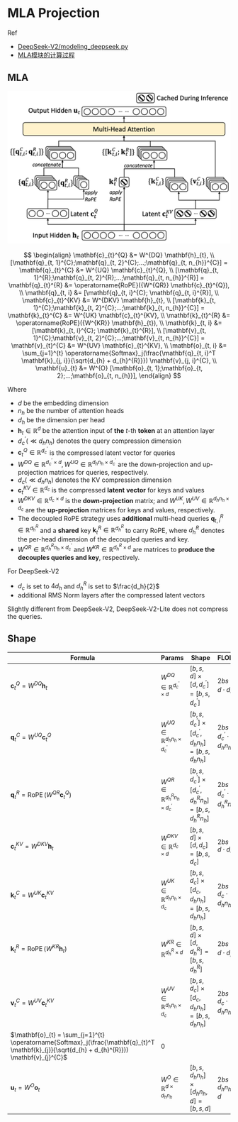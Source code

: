 # MLA Projection



Ref

- [DeepSeek-V2/modeling_deepseek.py](https://huggingface.co/deepseek-ai/DeepSeek-V2/blob/main/modeling_deepseek.py)
- [MLA模块的计算过程](https://github.com/madsys-dev/deepseekv2-profile/blob/main/workspace/blog/optimizing-mla.md#mla模块的计算过程)



## MLA

<img src="img/mla.png" width="600">

$$
\begin{align}
\mathbf{c}_{t}^{Q} &= W^{DQ} \mathbf{h}_{t}, \\    
[\mathbf{q}_{t, 1}^{C};\mathbf{q}_{t, 2}^{C};...;\mathbf{q}_{t, n_{h}}^{C}] = \mathbf{q}_{t}^{C} &= W^{UQ} \mathbf{c}_{t}^{Q}, \\ [\mathbf{q}_{t, 1}^{R};\mathbf{q}_{t, 2}^{R};...;\mathbf{q}_{t, n_{h}}^{R}] = \mathbf{q}_{t}^{R} &= \operatorname{RoPE}({W^{QR}} \mathbf{c}_{t}^{Q}), \\    
\mathbf{q}_{t, i} &= [\mathbf{q}_{t, i}^{C}; \mathbf{q}_{t, i}^{R}], \\ 
\mathbf{c}_{t}^{KV} &= W^{DKV} \mathbf{h}_{t}, \\    
[\mathbf{k}_{t, 1}^{C};\mathbf{k}_{t, 2}^{C};...;\mathbf{k}_{t, n_{h}}^{C}] = \mathbf{k}_{t}^{C} &= W^{UK} \mathbf{c}_{t}^{KV}, \\ 
\mathbf{k}_{t}^{R} &= \operatorname{RoPE}({W^{KR}} \mathbf{h}_{t}), \\    
\mathbf{k}_{t, i} &= [\mathbf{k}_{t, i}^{C}; \mathbf{k}_{t}^{R}], \\    
[\mathbf{v}_{t, 1}^{C};\mathbf{v}_{t, 2}^{C};...;\mathbf{v}_{t, n_{h}}^{C}] = \mathbf{v}_{t}^{C} &= W^{UV} \mathbf{c}_{t}^{KV}, \\ 
\mathbf{o}_{t, i} &= \sum_{j=1}^{t} \operatorname{Softmax}_j(\frac{\mathbf{q}_{t, i}^T \mathbf{k}_{j, i}}{\sqrt{d_{h} + d_{h}^{R}}}) \mathbf{v}_{j, i}^{C}, \\    
\mathbf{u}_{t} &= W^{O} [\mathbf{o}_{t, 1};\mathbf{o}_{t, 2};...;\mathbf{o}_{t, n_{h}}],
\end{align}
$$


Where

- $d$ be the embedding dimension
- $n_h$ be the number of attention heads
- $d_h$ be the dimension per head
- $\mathbf{h}_{t} \in \mathbb{R}^{d}$ be the attention input of **the** $t\text{-th}$ **token** at an attention layer
- $d_c^{\prime} (\ll d_h n_h)$ denotes the query compression dimension
- $\mathbf{c}_{t}^{Q} \in \mathbb{R}^{d_c^{\prime}}$ is the compressed latent vector for queries
- $W^{DQ} \in \mathbb{R}^{d_c^{\prime} \times d}, W^{UQ} \in \mathbb{R}^{d_h n_h \times d_c^{\prime}}$ are the down-projection and up-projection matrices for queries, respectively.
- $d_c (\ll d_h n_h)$ denotes the KV compression dimension
- $\mathbf{c}_{t}^{KV} \in \mathbb{R}^{d_c}$ is the compressed **latent** **vector** for keys and values
- $W^{DKV} \in \mathbb{R}^{d_c \times d}$ is the **down-projection** matrix; and $W^{UK},W^{UV} \in \mathbb{R}^{d_h n_h \times d_c}$ are the **up-projection** matrices for keys and values, respectively.
- The decoupled RoPE strategy uses **additional** multi-head queries $\mathbf{q}_{t, i}^{R} \in \mathbb{R}^{d_h^R}$ and a **shared** key $\mathbf{k}_{t}^{R} \in \mathbb{R}^{d_h^R}$ to carry RoPE, where $d_h^R$ denotes the per-head dimension of the decoupled queries and key.
- $W^{QR} \in \mathbb{R}^{d_h^R n_h \times d_c^{\prime}}$ and $W^{KR} \in \mathbb{R}^{d_h^R \times d}$ are matrices to **produce the decouples queries and key**, respectively.



For DeepSeek-V2

- $d_c$ is set to $4d_h$ and $d^R_h$ is set to $\frac{d_h}{2}$
- additional RMS Norm layers after the compressed latent vectors

Slightly different from DeepSeek-V2, DeepSeek-V2-Lite does not compress the queries.


## Shape

| **Formula**                                      | **Params**                                   | **Shape**                                            | **FLOPs**                                  | **Comments**                                                 |
| ------------------------------------------------ | -------------------------------------------- | ---------------------------------------------------- | ------------------------------------------ |--------------------------------------------------------------|
| $\mathbf{c}_{t}^{Q} = W^{DQ} \mathbf{h}_{t}$     | $W^{DQ} \in \mathbb{R}^{d_c^{\prime} \times d}$ | $[b, s, d] \times [d, d^{\prime}_c] = [b, s, d^{\prime}_c]$ | $2bs \cdot d \cdot d^{\prime}_c$         | $d \to d^{\prime}_c $                                        |
| $\mathbf{q}_{t}^{C} = W^{UQ}\mathbf{c}_{t}^{Q}$  | $W^{UQ} \in \mathbb{R}^{d_h n_h \times d_c^{\prime}}$ | $[b, s, d^{\prime}_c] \times [d^{\prime}_c, d_h n_h] = [b, s, d_h n_h]$ | $2bs \cdot d^{\prime}_c \cdot d_h n_h$   | $d^{\prime}_c \to d_h n_h$                                   |
| $\mathbf{q}_{t}^{R} = \operatorname{RoPE}({W^{QR}} \mathbf{c}_{t}^{Q})$ | $W^{QR} \in \mathbb{R}^{d_h^R n_h \times d_c^{\prime}}$ | $[b, s, d^{\prime}_c] \times [d^{\prime}_c, d^R_h n_h] = [b, s, d^R_h n_h]$ | $2bs \cdot d^{\prime}_c \cdot d^R_h n_h$ | $d^{\prime}_c \to d^R_hn_h$, produce the decouples queries   |
| $\mathbf{c}_{t}^{KV} = W^{DKV} \mathbf{h}_{t}$   | $W^{DKV} \in \mathbb{R}^{d_c \times d}$      | $[b, s, d] \times [d, d_c] = [b, s, d_c]$            | $2bs \cdot d \cdot d_c$                  | $d \to d_c$                                                  |
| $\mathbf{k}_{t}^{C} = W^{UK} \mathbf{c}_{t}^{KV}$ | $W^{UK} \in \mathbb{R}^{d_h n_h \times d_c}$ | $[b, s, d_c] \times [d_c, d_h n_h] = [b, s, d_h n_h]$ | $2bs \cdot d_c \cdot d_hn_h$             | $d_c \to d_hn_h$                                             |
| $\mathbf{k}_{t}^{R} = \operatorname{RoPE}({W^{KR}} \mathbf{h}_{t})$ | $W^{KR} \in \mathbb{R}^{d_h^R \times d}$     | $[b, s, d] \times [d, d^R_h] = [b, s, d^R_h]$       | $2bs \cdot d \cdot d^R_h$                | $d \to d^R_h$, produce the decouples key, shared among heads |
| $\mathbf{v}_{t}^{C} = W^{UV} \mathbf{c}_{t}^{KV}$ | $W^{UV} \in \mathbb{R}^{d_h n_h \times d_c}$ | $[b, s, d_c] \times [d_c, d_h n_h] = [b, s, d_h n_h]$ | $2bs \cdot d_c \cdot d_hn_h$             | $dc \to d_hn_h$                                              |
| $\mathbf{o}_{t} = \sum_{j=1}^{t} \operatorname{Softmax}_j(\frac{\mathbf{q}_{t}^T \mathbf{k}_{j}}{\sqrt{d_{h} + d_{h}^{R}}}) \mathbf{v}_{j}^{C}$ | 0                                            |                                                      |                                            | w/ FlashAttention                                            |
| $\mathbf{u}_{t} = W^{O} \mathbf{o}_{t}$          | $W^O \in \mathbb R^{d \times d_h n_h}$       | $[b, s, d_h n_h] \times [d_h n_h, d] = [b, s, d]$    | $2bs \cdot d_hn_h \cdot d$               | $d_hn_h \to d$                                               |
